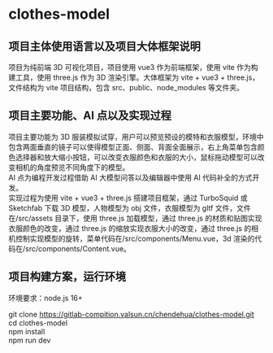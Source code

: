 # clothes-model

## 项目主体使用语言以及项目大体框架说明

项目为纯前端 3D 可视化项目，项目使用 vue3 作为前端框架，使用 vite 作为构建工具，使用 three.js 作为 3D 渲染引擎。大体框架为 vite + vue3 + three.js，文件结构为 vite 项目结构，包含 src、public、node_modules 等文件夹。

## 项目主要功能、AI 点以及实现过程

项目主要功能为 3D 服装模拟试穿，用户可以预览预设的模特和衣服模型，环境中包含两面垂直的镜子可以使得模型正面、侧面、背面全面展示，右上角菜单包含颜色选择器和放大缩小按钮，可以改变衣服颜色和衣服的大小，鼠标拖动模型可以改变相机的角度预览不同角度下的模型。  
AI 点为编程开发过程借助 AI 大模型问答以及编辑器中使用 AI 代码补全的方式开发。  
实现过程为使用 vite + vue3 + three.js 搭建项目框架，通过 TurboSquid 或 Sketchfab 下载 3D 模型，人物模型为 obj 文件，衣服模型为 gltf 文件，文件在/src/assets 目录下，使用 three.js 加载模型，通过 three.js 的材质和贴图实现衣服颜色的改变，通过 three.js 的缩放实现衣服大小的改变，通过 three.js 的相机控制实现模型的旋转，菜单代码在/src/components/Menu.vue，3d 渲染的代码在/src/components/Content.vue。

## 项目构建方案，运行环境

环境要求：node.js 16+

git clone https://gitlab-compition.valsun.cn/chendehua/clothes-model.git  
cd clothes-model  
npm install  
npm run dev
